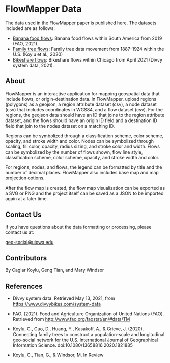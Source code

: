 # FlowMapper Data

The data used in the FlowMapper paper is published here. The datasets included are as follows:

* [Banana food flows](Bananas/): Banana food flows within South America from 2019 (FAO, 2021).
* [Family tree flows](Family-tree/): Family tree data movement from 1887-1924 within the U.S. (Koylu et al., 2020)
* [Bikeshare flows](Bikeshare): Bikeshare flows within Chicago from April 2021 (Divvy system data, 2021).

## About
FlowMapper is an interactive application for mapping geospatial data that include flows, or origin-destination data. In FlowMapper, upload regions (polygons) as a geojson, a region attribute dataset (csv), a node dataset (csv) that includes coordinates in WGS84, and a flow dataset (csv). For the regions, the geojson data should have an ID that joins to the region attribute dataset, and the flows should have an origin ID field and a destination ID field that join to the nodes dataset on a matching ID.

Regions can be symbolized through a classification scheme, color scheme, opacity, and stroke width and color. Nodes can be symbolized through scaling, fill color, opacity, radius sizing, and stroke color and width. Flows can be symbolized by the number of flows shown, flow line style, classification scheme, color scheme, opacity, and stroke width and color.

For regions, nodes, and flows, the legend can be formatted by title and the number of decimal places. FlowMapper also includes base map and map projection options.

After the flow map is created, the flow map visualization can be exported as a SVG or PNG and the project itself can be saved as a JSON to be imported again at a later time.

## Contact Us
If you have questions about the data formatting or processing, please contact us at:

geo-social@uiowa.edu

## Contributors

By Caglar Koylu, Geng Tian, and Mary Windsor

## References
* Divvy system data. Retrieved May 13, 2021, from https://www.divvybikes.com/system-data

* FAO. (2021). Food and Agriculture Organization of United Nations (FAO). Retrieved from http://www.fao.org/faostat/en/#data/TM

* Koylu, C., Guo, D., Huang, Y., Kasakoff, A., & Grieve, J. (2020). Connecting family trees to construct a         population-scale and longitudinal geo-social network for the U.S. International Journal of Geographical Information Science. doi:10.1080/13658816.2020.1821885

* Koylu, C., Tian, G., & Windsor, M. In Review
